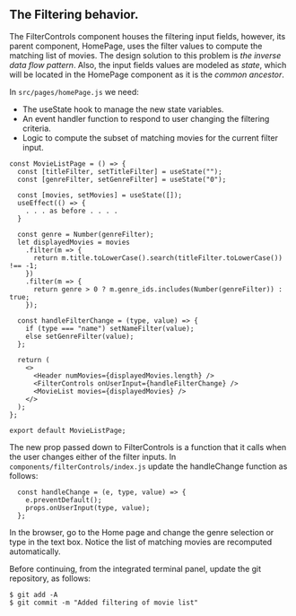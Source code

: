
## The Filtering behavior.

The FilterControls component houses the filtering input fields, however, its parent component, HomePage, uses the filter values to compute the matching list of movies. The design solution to this problem is *the inverse data flow pattern*. Also, the input fields values are modeled as *state*, which will be located in the  HomePage component as it is the *common ancestor*.

In `src/pages/homePage.js` we need:

+ The useState hook to manage the new state variables.
+ An event handler function to respond to user changing the filtering criteria.
+ Logic to compute the subset of matching movies for the current filter input.

~~~
const MovieListPage = () => {
  const [titleFilter, setTitleFilter] = useState("");
  const [genreFilter, setGenreFilter] = useState("0");

  const [movies, setMovies] = useState([]);
  useEffect(() => {
    . . . as before . . . .
  } 

  const genre = Number(genreFilter);
  let displayedMovies = movies
    .filter(m => {
      return m.title.toLowerCase().search(titleFilter.toLowerCase()) !== -1;
    })
    .filter(m => {
      return genre > 0 ? m.genre_ids.includes(Number(genreFilter)) : true;
    });

  const handleFilterChange = (type, value) => {
    if (type === "name") setNameFilter(value);
    else setGenreFilter(value);
  };

  return (
    <>
      <Header numMovies={displayedMovies.length} />
      <FilterControls onUserInput={handleFilterChange} />
      <MovieList movies={displayedMovies} />
    </>
  );
};

export default MovieListPage;
~~~

The new prop passed down to FilterControls is a function that it calls when the user changes either of the filter inputs. In `components/filterControls/index.js` update the handleChange function as follows:
~~~
  const handleChange = (e, type, value) => {
    e.preventDefault();
    props.onUserInput(type, value);
  };
~~~

In the browser, go to the Home page and change the genre selection or type in the text box. Notice the list of matching movies are recomputed automatically.

Before continuing, from the integrated terminal panel, update the git repository, as follows:
~~~
$ git add -A
$ git commit -m "Added filtering of movie list"
~~~
